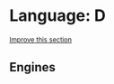 # Language: D
<sup>[Improve this section](https://github.com/rbuckton/regexp-features/edit/main/src/languages/d.md)</sup>


<!--
'name' sources:
  - [](../../src/languages/d.md)
-->


## Engines